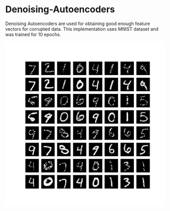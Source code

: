 # Denoising-Autoencoders

Denoising Autoencoders are used for obtaining good enough feature vectors for corrupted data. This implementation uses MNIST dataset and was trained for 10 epochs. 

![figure](./figs/denoised.png)
